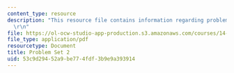```yaml
---
content_type: resource
description: "This resource file contains information regarding problem set 2.\r\n\
  \r\n"
file: https://ol-ocw-studio-app-production.s3.amazonaws.com/courses/14-11-insights-from-game-theory-into-social-behavior-fall-2013/53c9d29452a9be774fdf3b9e9a393914_MIT14_11F13_Prob_set_2.pdf
file_type: application/pdf
resourcetype: Document
title: Problem Set 2
uid: 53c9d294-52a9-be77-4fdf-3b9e9a393914
---
```

